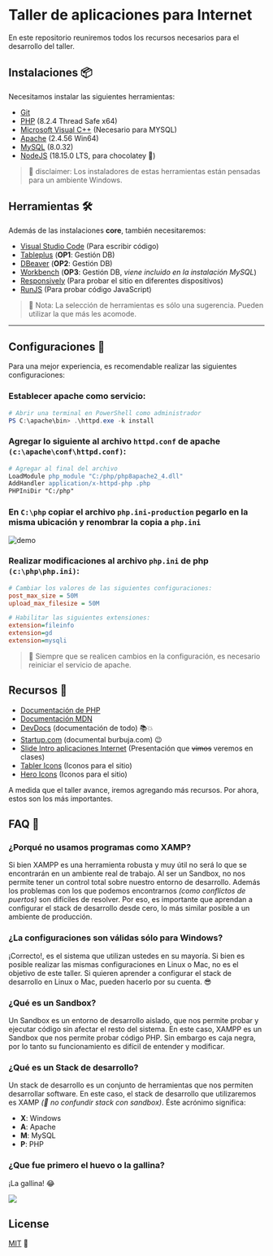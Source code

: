 # Taller de aplicaciones para Internet

En este repositorio reuniremos todos los recursos necesarios para el desarrollo del taller.

## Instalaciones 📦

Necesitamos instalar las siguientes herramientas:

- [Git](https://git-scm.com/downloads)
- [PHP](https://windows.php.net/download#php-8.2) (8.2.4 Thread Safe x64)
- [Microsoft Visual C++](https://learn.microsoft.com/es-es/cpp/windows/latest-supported-vc-redist?view=msvc-170) (Necesario para MYSQL)
- [Apache](https://www.apachelounge.com/download/) (2.4.56 Win64)
- [MySQL](https://dev.mysql.com/downloads/mysql/) (8.0.32)
- [NodeJS](https://nodejs.org/es/download/) (18.15.0 LTS, para chocolatey 🍫)

> 📣 disclaimer: Los instaladores de estas herramientas están pensadas para un ambiente Windows.

## Herramientas 🛠️

Además de las instalaciones **core**, también necesitaremos:

- [Visual Studio Code](https://code.visualstudio.com/download) (Para escribir código)
- [Tableplus](https://tableplus.com/download) (**OP1**: Gestión DB)
- [DBeaver](https://dbeaver.io/download/) (**OP2**: Gestión DB)
- [Workbench](https://dev.mysql.com/downloads/workbench/) (**OP3**: Gestión DB, _viene incluido en la instalación MySQL_)
- [Responsively](https://responsively.app/) (Para probar el sitio en diferentes dispositivos)
- [RunJS](https://runjs.app/) (Para probar código JavaScript)

> 👀 Nota: La selección de herramientas es sólo una sugerencia. Pueden utilizar la que más les acomode.

---

## Configuraciones 🔧

Para una mejor experiencia, es recomendable realizar las siguientes configuraciones:

### Establecer apache como servicio:

```powershell
# Abrir una terminal en PowerShell como administrador
PS C:\apache\bin> .\httpd.exe -k install
```

### Agregar lo siguiente al archivo `httpd.conf` de apache `(c:\apache\conf\httpd.conf)`:

```apache
# Agregar al final del archivo
LoadModule php_module "C:/php/php8apache2_4.dll"
AddHandler application/x-httpd-php .php
PHPIniDir "C:/php"
```

### En `C:\php` **copiar** el archivo `php.ini-production` pegarlo en la misma ubicación y renombrar la copia a `php.ini`

![demo](./assets/action.gif)

### Realizar modificaciones al archivo `php.ini` de php `(c:\php\php.ini)`:

```ini
# Cambiar los valores de las siguientes configuraciones:
post_max_size = 50M
upload_max_filesize = 50M

# Habilitar las siguientes extensiones:
extension=fileinfo
extension=gd
extension=mysqli
```

> 📣 Siempre que se realicen cambios en la configuración, es necesario reiniciar el servicio de apache.

## Recursos 📖

- [Documentación de PHP](https://www.php.net/manual/es/index.php)
- [Documentación MDN](https://developer.mozilla.org/es/docs/Web/HTML)
- [DevDocs](https://devdocs.io/) (documentación de todo) 📚💥
- [Startup.com](https://www.youtube.com/watch?v=h2g_yGaffYU) (documental burbuja.com) 😉
- [Slide Intro aplicaciones Internet](https://docs.google.com/presentation/d/1icwqKQx1tzyJ_ic5NczF4x8_2p4F3HcWsMydb0h9gEA/edit?usp=sharing) (Presentación que ~~vimos~~ veremos en clases)
- [Tabler Icons](https://tablericons.com/) (Iconos para el sitio)
- [Hero Icons](https://heroicons.com/) (Iconos para el sitio)

A medida que el taller avance, iremos agregando más recursos. Por ahora, estos son los más importantes.

## FAQ 🤔

### ¿Porqué no usamos programas como XAMP?

Si bien XAMPP es una herramienta robusta y muy útil no será lo que se encontrarán en un ambiente real de trabajo. Al ser un Sandbox, no nos permite tener un control total sobre nuestro entorno de desarrollo. Además los problemas con los que podemos encontrarnos _(como conflictos de puertos)_ son difíciles de resolver. Por eso, es importante que aprendan a configurar el stack de desarrollo desde cero, lo más similar posible a un ambiente de producción.

### ¿La configuraciones son válidas sólo para Windows?

¡Correcto!, es el sistema que utilizan ustedes en su mayoría. Si bien es posible realizar las mismas configuraciones en Linux o Mac, no es el objetivo de este taller. Si quieren aprender a configurar el stack de desarrollo en Linux o Mac, pueden hacerlo por su cuenta. 😎

### ¿Qué es un Sandbox?

Un Sandbox es un entorno de desarrollo aislado, que nos permite probar y ejecutar código sin afectar el resto del sistema. En este caso, XAMPP es un Sandbox que nos permite probar código PHP. Sin embargo es caja negra, por lo tanto su funcionamiento es difícil de entender y modificar.

### ¿Qué es un Stack de desarrollo?

Un stack de desarrollo es un conjunto de herramientas que nos permiten desarrollar software. En este caso, el stack de desarrollo que utilizaremos es XAMP _(👀 no confundir stack con sandbox)_. Éste acrónimo significa:

- **X**: Windows
- **A**: Apache
- **M**: MySQL
- **P**: PHP

### ¿Que fue primero el huevo o la gallina?

¡La gallina! 😂

![](https://media.giphy.com/media/umYMU8G2ixG5mJBDo5/giphy.gif)

## License

[MIT](https://choosealicense.com/licenses/mit/)
📼
